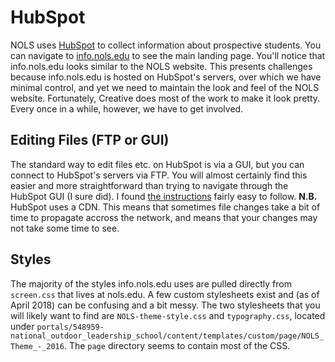 # HubSpot
NOLS uses [HubSpot](https://www.hubspot.com/) to collect information about prospective students. You can navigate to [info.nols.edu](info.nols.edu) to see the main landing page.
You'll notice that info.nols.edu looks similar to the NOLS website. This presents challenges because info.nols.edu is hosted on HubSpot's servers, over which we have minimal control, and yet we need to maintain the look and feel of the NOLS website. Fortunately, Creative does most of the work to make it look pretty. Every once in a while, however, we have to get involved.
## Editing Files (FTP or GUI)
The standard way to edit files etc. on HubSpot is via a GUI, but you can connect to HubSpot's servers via FTP. You will almost certainly find this easier and more straightforward than trying to navigate through the HubSpot GUI (I sure did). I found [the instructions](https://designers.hubspot.com/docs/tools/hubspot-ftp) fairly easy to follow. **N.B.** HubSpot uses a CDN. This means that sometimes file changes take a bit of time to propagate accross the network, and means that your changes may not take some time to see.
## Styles
The majority of the styles info.nols.edu uses are pulled directly from `screen.css` that lives at nols.edu. A few custom stylesheets exist and (as of April 2018) can be confusing and a bit messy. The two stylesheets that you will likely want to find are `NOLS-theme-style.css` and `typography.css`, located under `portals/548959-national_outdoor_leadership_school/content/templates/custom/page/NOLS_Theme_-_2016`. The `page` directory seems to contain most of the CSS.
